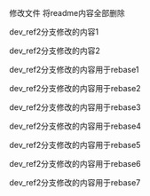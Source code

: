 修改文件 将readme内容全部删除

dev_ref2分支修改的内容1

dev_ref2分支修改的内容2

dev_ref2分支修改的内容用于rebase1

dev_ref2分支修改的内容用于rebase2

dev_ref2分支修改的内容用于rebase3

dev_ref2分支修改的内容用于rebase4

dev_ref2分支修改的内容用于rebase5

dev_ref2分支修改的内容用于rebase6

dev_ref2分支修改的内容用于rebase7
